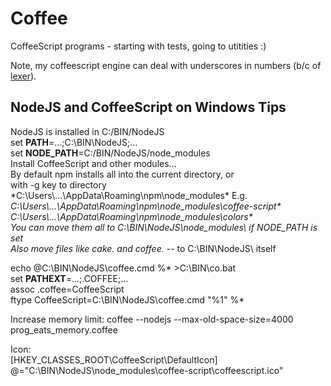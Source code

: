 # Coffee
CoffeeScript programs - starting with tests, going to utitities :)

Note, my coffeescript engine can deal with underscores in numbers (b/c of [lexer](https://github.com/georgiy-pruss/CoffeeScriptToo/blob/master/lib/coffee-script)).

## NodeJS and CoffeeScript on Windows Tips

NodeJS is installed in C:/BIN/NodeJS  
set **PATH**=...;C:\BIN\NodeJS;...  
set **NODE_PATH**=C:/BIN/NodeJS/node_modules  
Install CoffeeScript and other modules...  
By default npm installs all into the current directory, or  
with -g key to directory *C:\Users\\...\AppData\Roaming\npm\node_modules\* E.g.  
*C:\Users\\...\AppData\Roaming\npm\node_modules\coffee-script\*  
*C:\Users\\...\AppData\Roaming\npm\node_modules\colors\*  
You can move them all to C:\BIN\NodeJS\node_modules\ if NODE_PATH is set  
Also move files like cake.* and coffee.* -- to C:\BIN\NodeJS\ itself   

echo @C:\BIN\NodeJS\coffee.cmd %* >C:\BIN\co.bat  
set **PATHEXT**=...;.COFFEE;...  
assoc .coffee=CoffeeScript  
ftype CoffeeScript=C:\BIN\NodeJS\coffee.cmd "%1" %*  

Increase memory limit:
coffee --nodejs --max-old-space-size=4000 prog_eats_memory.coffee

Icon:  
[HKEY_CLASSES_ROOT\CoffeeScript\DefaultIcon]  
@="C:\\BIN\\NodeJS\\node_modules\\coffee-script\\coffeescript.ico"  
